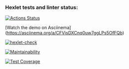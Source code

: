 ### Hexlet tests and linter status:
[![Actions Status](https://github.com/alsuibr/frontend-project-46/actions/workflows/hexlet-check.yml/badge.svg)](https://github.com/alsuibr/frontend-project-46/actions)

[Watch the demo on Asciinema] (https://asciinema.org/a/CFVisDXCnq0uw7ggLPs5OfFQb)

[![hexlet-check](https://github.com/alsuibr/frontend-project-46/actions/workflows/hexlet-check.yml/badge.svg)](https://github.com/alsuibr/frontend-project-46/actions/workflows/hexlet-check.yml)

[![Maintainability](https://api.codeclimate.com/v1/badges/8d48161853540b283d08/maintainability)](https://codeclimate.com/github/alsuibr/frontend-project-46/maintainability)

[![Test Coverage](https://api.codeclimate.com/v1/badges/8d48161853540b283d08/test_coverage)](https://codeclimate.com/github/alsuibr/frontend-project-46/test_coverage)
